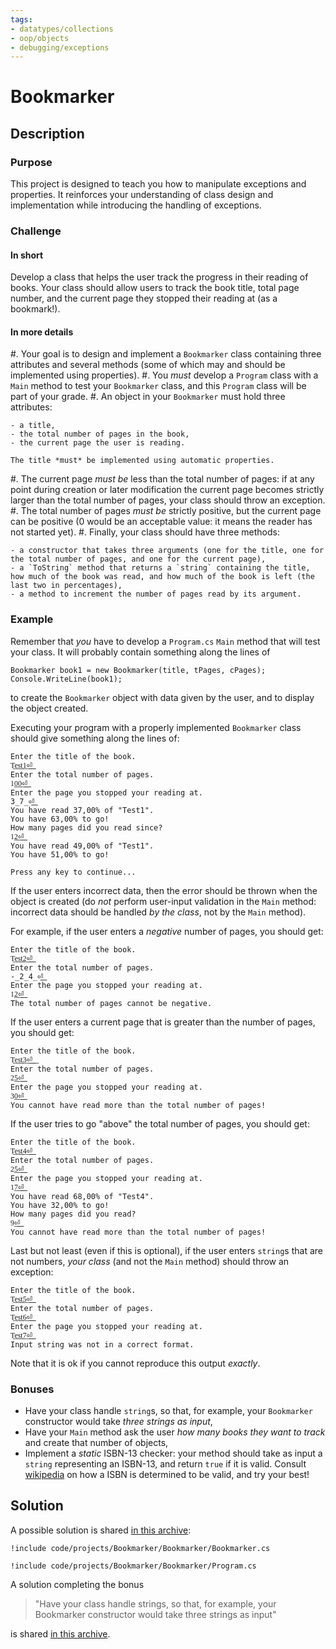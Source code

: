```yaml
---
tags:
- datatypes/collections
- oop/objects
- debugging/exceptions
---
```


# Bookmarker

## Description

### Purpose

This project is designed to teach you how to manipulate exceptions and properties.
It reinforces your understanding of class design and implementation while introducing the handling of exceptions.

### Challenge

#### In short

Develop a class that helps the user track the progress in their reading of books.
Your class should allow users to track the book title, total page number, and the current page they stopped their reading at (as a bookmark!).

#### In more details

#. Your goal is to design and implement a `Bookmarker` class containing three attributes and several methods (some of which may and should be implemented using properties).
#. You *must* develop a `Program` class with a `Main` method to test your `Bookmarker` class, and this `Program` class will be part of your grade.
#. An object in your `Bookmarker` must hold three attributes:

    - a title,
    - the total number of pages in the book,
    - the current page the user is reading.

    The title *must* be implemented using automatic properties.

#. The current page *must be* less than the total number of pages: if at any point during creation or later modification the current page becomes strictly larger than the total number of pages, your class should throw an exception.
#. The total number of pages *must be* strictly positive, but the current page can be positive (0 would be an acceptable value: it means the reader has not started yet).
#. Finally, your class should have three methods:

    - a constructor that takes three arguments (one for the title, one for the total number of pages, and one for the current page),
    - a `ToString` method that returns a `string` containing the title, how much of the book was read, and how much of the book is left (the last two in percentages),
    - a method to increment the number of pages read by its argument.

### Example

Remember that *you* have to develop a `Program.cs` `Main` method that will test your class.
It will probably contain something along the lines of

```
Bookmarker book1 = new Bookmarker(title, tPages, cPages);
Console.WriteLine(book1);
```

to create the `Bookmarker` object with data given by the user, and to display the object created.

Executing your program with a properly implemented `Bookmarker` class should give something along the lines of:

```text
Enter the title of the book.
T͟e͟s͟t͟1͟⏎͟
Enter the total number of pages.
1͟0͟0͟⏎͟
Enter the page you stopped your reading at.
3̲7̲⏎͟
You have read 37,00% of "Test1".
You have 63,00% to go!
How many pages did you read since?
1͟2͟⏎͟
You have read 49,00% of "Test1".
You have 51,00% to go!

Press any key to continue...
```

If the user enters incorrect data, then the error should be thrown when the object is created (do *not* perform user-input validation in the `Main` method: incorrect data should be handled *by the class*, not by the `Main` method).

For example, if the user enters a _negative_ number of pages, you should get:


```text
Enter the title of the book.
T͟e͟s͟t͟2͟⏎͟
Enter the total number of pages.
-̲2̲4̲⏎͟
Enter the page you stopped your reading at.
1͟2͟⏎͟
The total number of pages cannot be negative.
```

If the user enters a current page that is greater than the number of pages, you should get:


```text
Enter the title of the book.
T͟e͟s͟t͟3͟⏎͟ ͟
Enter the total number of pages.
2͟5͟⏎͟
Enter the page you stopped your reading at.
3͟0͟⏎͟
You cannot have read more than the total number of pages!
```

If the user tries to go "above" the total number of pages, you should get:

```text
Enter the title of the book.
T͟e͟s͟t͟4͟⏎͟
Enter the total number of pages.
2͟5͟⏎͟
Enter the page you stopped your reading at.
1͟7͟⏎͟
You have read 68,00% of "Test4".
You have 32,00% to go!
How many pages did you read?
9͟⏎͟
You cannot have read more than the total number of pages!
```

Last but not least (even if this is optional), if the user enters `string`s that are not numbers, _your class_ (and not the `Main` method) should throw an exception:

```text
Enter the title of the book.
T͟e͟s͟t͟5͟⏎͟
Enter the total number of pages.
T͟e͟s͟t͟6͟⏎͟
Enter the page you stopped your reading at.
T͟e͟s͟t͟7͟⏎͟
Input string was not in a correct format.
```

Note that it is ok if you cannot reproduce this output *exactly*.

### Bonuses

- Have your class handle `string`s, so that, for example, your `Bookmarker` constructor would take _three strings as input_,
- Have your `Main` method ask the user *how many books they want to track* and create that number of objects,
- Implement a _static_ ISBN-13 checker: your method should take as input a `string` representing an ISBN-13, and return `true` if it is valid. Consult [wikipedia](https://en.wikipedia.org/wiki/ISBN#ISBN-13_check_digit_calculation) on how a ISBN is determined to be valid, and try your best!

## Solution

A possible solution is shared [in this archive](./code/projects/Bookmarker.zip):

```
!include code/projects/Bookmarker/Bookmarker/Bookmarker.cs
```
```{download="./code/projects/Bookmarker.zip"}
!include code/projects/Bookmarker/Bookmarker/Program.cs
```

A solution completing the bonus

> "Have your class handle strings, so that, for example, your Bookmarker constructor would take three strings as input"

is shared [in this archive](./code/projects/Bookmarker_with_strings.zip).
